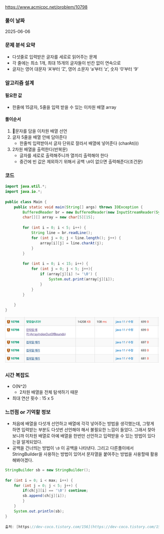 https://www.acmicpc.net/problem/10798

### 풀이 날짜
2025-06-06

### 문제 분석 요약
- 다섯줄로 입력받은 글자를 세로로 읽어주는 문제
- 각 줄에는 최소 1개, 최대 15개의 글자들이 빈칸 없이 연속으로
- 글자는 영어 대문자 ‘A’부터 ‘Z’, 영어 소문자 ‘a’부터 ‘z’, 숫자 ‘0’부터 ‘9’

### 알고리즘 설계
#### 필요한 값
- 한줄에 15글자, 5줄을 입력 받을 수 있는 이차원 배열 array

#### 풀이순서
1. 문자를 담을 이차원 배열 선언
2. 글자 5줄을 배열 안에 담아준다
    - 한줄씩 입력받아서 글자 단위로 잘라서 배열에 넣어준다 (charAt(i))
3. 2차원 배열을 출력한다(반복문)
    - 글자를 세로로 출력해주니까 열끼리 출력해야 한다
    - 중간에 빈 값은 제외하기 위해서 공백 `\0`이 없으면 출력해준다(조건문)
### 코드
```java
import java.util.*;
import java.io.*;

public class Main {
    public static void main(String[] args) throws IOException {
        BufferedReader br = new BufferedReader(new InputStreamReader(System.in));
        char[][] array = new char[5][15];
        
        for (int i = 0; i < 5; i++) {
            String line = br.readLine();
            for (int j = 0; j < line.length(); j++) {
                array[i][j] = line.charAt(j);
            }
        }
        
        for (int i = 0; i < 15; i++) {
            for (int j = 0; j < 5; j++){
                if (array[j][i] != '\0') {
                    System.out.print(array[j][i]);
                }
            }
        }
       
    }
}
```
![10798.png](10798.png)

### 시간 복잡도
- O(N^2)
    - 2차원 배열을 전체 탐색하기 때문
- 최대 연산 횟수 : 15 x 5

### 느낀점 or 기억할 정보
- 처음에 배열을 다섯개 선언하고 배열에 각각 넣어주는 방법을 생각했는데, 그렇게 하면 입력받는 부분도 다섯번 선언해야 해서 불필요한 느낌이 들었다. 그래서 찾아보니까 이차원 배열로 아예 배열을 한번만 선언하고 입력받을 수 있는 방법이 있다는걸 알게되었다.
- 공백을 건너띄는 방법이 `\0` 이 공백을 나타낸다. 그리고 다른풀이에서 StringBuilder을 사용하는 방법이 있어서 문자열을 붙여주는 방법을 사용할때 활용해봐야겠다.
```java 
StringBuilder sb = new StringBuilder();

for (int i = 0; i < max; i++) {
    for (int j = 0; j < 5; j++) {
        if(ch[j][i] == '\0') continue;
        sb.append(ch[j][i]);
        }
    }
    System.out.println(sb);
}

출처: [https://dev-coco.tistory.com/156](https://dev-coco.tistory.com/156) [슬기로운 개발생활:티스토리]
```